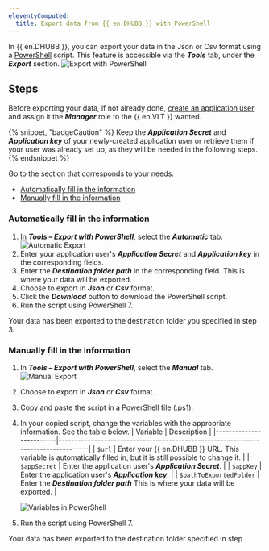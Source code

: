 ```yaml
---
eleventyComputed:
  title: Export data from {{ en.DHUBB }} with PowerShell
---
```

In {{ en.DHUBB }}, you can export your data in the Json or Csv format using a [PowerShell](https://docs.microsoft.com/en-us/powershell/scripting/install/installing-powershell-on-windows?view=powershell-7.2&viewFallbackFrom=powershell-7.1) script. This feature is accessible via the ***Tools*** tab, under the ***Export*** section.
![Export with PowerShell](https://cdnweb.devolutions.net/docs/docs_en_kb_KB2079.png)

## Steps
Before exporting your data, if not already done, [create an application user](/hub/web-interface/administration/management/application-users/manage-application-users/) and assign it the ***Manager*** role to the {{ en.VLT }} wanted.

{% snippet, "badgeCaution" %}
Keep the ***Application Secret*** and ***Application key*** of your newly-created application user or retrieve them if your user was already set up, as they will be needed in the following steps.
{% endsnippet %}

Go to the section that corresponds to your needs:

* [Automatically fill in the information](#automatic)
* [Manually fill in the information](#manual)

### Automatically fill in the information
1. In ***Tools – Export with PowerShell***, select the ***Automatic*** tab.
![Automatic Export](https://cdnweb.devolutions.net/docs/docs_en_kb_KB2080.png)
1. Enter your application user's ***Application Secret*** and ***Application key*** in the corresponding fields.
1. Enter the ***Destination folder path*** in the corresponding field. This is where your data will be exported.
1. Choose to export in ***Json*** or ***Csv*** format.
1. Click the ***Download*** button to download the PowerShell script.
1. Run the script using PowerShell 7.

Your data has been exported to the destination folder you specified in step 3.

### Manually fill in the information
1. In ***Tools – Export with PowerShell***, select the ***Manual*** tab.
![Manual Export](https://cdnweb.devolutions.net/docs/docs_en_kb_KB2081.png)
1. Choose to export in ***Json*** or ***Csv*** format.
1. Copy and paste the script in a PowerShell file (.ps1).
1. In your copied script, change the variables with the appropriate information. See the table below.
   | Variable                | Description                                                                       |
   |-------------------------|-----------------------------------------------------------------------------------|
   | `$url`                  | Enter your {{ en.DHUBB }} URL. This variable is automatically filled in, but it is still possible to change it. |
   | `$appSecret`            | Enter the application user's ***Application Secret***.                            |
   | `$appKey`               | Enter the application user's ***Application key***.                               |
   | `$pathToExportedFolder` | Enter the ***Destination folder path*** This is where your data will be exported. |

   ![Variables in PowerShell](https://cdnweb.devolutions.net/docs/docs_en_kb_KB2082.png)

5. Run the script using PowerShell 7.

Your data has been exported to the destination folder specified in step

